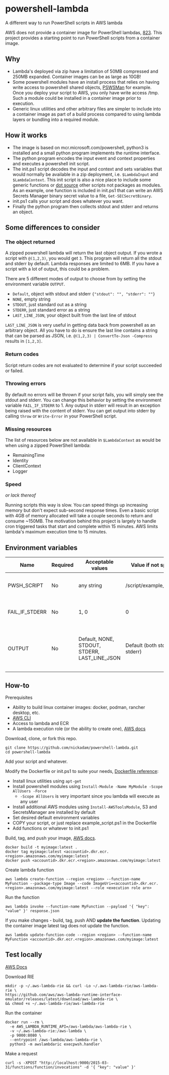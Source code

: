 # powershell-lambda
A different way to run PowerShell scripts in AWS lambda

AWS does not provide a container image for PowerShell lambdas, [823](https://github.com/aws/aws-lambda-dotnet/issues/823).
This project provides a starting point to run PowerShell scripts from a container image.

## Why

- Lambda's deployed via zip have a limitation of 50MB compressed and 250MB expanded. Container images can be as large as 10GB!
- Some powershell modules have an install process that relies on having write access to powershell shared objects, [PSWSMan](https://www.powershellgallery.com/packages/PSWSMan/2.2.0) for example. Once you deploy your script to AWS, you only have write access /tmp. Such a module could be installed in a container image prior to execution.
- Generic linux utilities and other arbitrary files are simpler to include into a container image as part of a build process compared to using lambda layers or bundling into a required module.

## How it works

- The image is based on mcr.microsoft.com/powershell, python3 is installed and a small python program implements the runtime interface.
- The python program encodes the input event and context properties and executes a powershell init script.
- The init.ps1 script decodes the input and context and sets variables that would normally be available in a zip deployment, i.e. `$LambdaInput` and `$LambdaContext`. This init script is also a nice place to include some generic functions or [dot source](https://devblogs.microsoft.com/scripting/how-to-reuse-windows-powershell-functions-in-scripts/) other scripts not packages as modules. As an example, one function is included in init.ps1 that can write an AWS Secrets Manager binary secret value to a file, `Get-SECSecretBinary`.
- init.ps1 calls your script and does whatever you want.
- Finally the python program then collects stdout and stderr and returns an object.

## Some differences to consider

### The object returned
A zipped powershell lambda will return the last object output. If you wrote a script with `@(1,2,3)`, you would get `3`. This program will return all the stdout and stderr by default. Lambda responses are limited to 6MB. If you have a script with a lot of output, this could be a problem.

There are 5 different modes of output to choose from by setting the environment variable `OUTPUT`.
- `Default`, object with stdout and stderr `{"stdout": "", "stderr": ""}`
- `NONE`, empty string
- `STDOUT`, just standard out as a string
- `STDERR`, just standard error as a string
- `LAST_LINE_JSON`, your object built from the last line of stdout

`LAST_LINE_JSON` is very useful in getting data back from powershell as an arbitrary object. All you have to do is ensure the last line contains a string that can be parsed as JSON, i.e. `@(1,2,3) | ConvertTo-Json -Compress` results in `[1,2,3]`.

### Return codes
Script return codes are not evaluated to determine if your script succeeded or failed.

### Throwing errors
By default no errors will be thrown if your script fails, you will simply see the stdout and stderr. You can change this behavior by setting the environment variable `FAIL_IF_STDERR` to 1. Any output in stderr will result in an exception being raised with the content of stderr. You can get output into stderr by calling `throw` or `Write-Error` in your PowerShell script.

### Missing resources
The list of resources below are not available in `$LambdaContext` as would be when using a zipped PowerShell lambda:
- RemainingTime
- Identity
- ClientContext
- Logger

### Speed
_or lack thereof_

Running scripts this way is slow. You can speed things up increasing memory but don't expect sub-second response times. Even a basic script with 4GB of memory allocated will take a couple seconds to return and consume ~150MB. The motivation behind this project is largely to handle cron triggered tasks that start and complete within 15 minutes. AWS limits lambda's maximum execution time to 15 minutes.

## Environment variables
Name | Required | Acceptable values | Value if not specified | Description
---|---|---|---|---
PWSH_SCRIPT | No | any string | /script/example_script.ps1 | Path to script that will be executed, see `example_script.ps1`
FAIL_IF_STDERR | No | 1, 0 | 0 | Cause the lambda function to fail if there is any output in STDERR
OUTPUT | No | Default, NONE, STDOUT, STDERR, LAST_LINE_JSON | Default (both stdout and stderr) | Specify if you want no output, just stdout, just stderr, or to parse the last line of your script output as a JSON object

## How-to

Prerequisites
- Ability to build linux container images: docker, podman, rancher desktop, etc.
- [AWS CLI](https://aws.amazon.com/cli/)
- Access to lambda and ECR
- A lambda execution role (or the ability to create one), [AWS docs](https://docs.aws.amazon.com/lambda/latest/dg/lambda-intro-execution-role.html)

Download, clone, or fork this repo.
```
git clone https://github.com/nickadam/powershell-lambda.git
cd powershell-lambda
```
Add your script and whatever.

Modify the Dockerfile or init.ps1 to suite your needs, [Dockerfile reference](https://docs.docker.com/engine/reference/builder/):
- Install linux utilities using `apt-get`
- Install powershell modules using `Install-Module -Name MyModule -Scope AllUsers -Force`
  - `-Scope AllUsers` is very important since you lambda will execute as any user
- Install additional AWS modules using `Install-AWSToolsModule`, S3 and SecretsManager are installed by default
- Set desired default environment variables
- COPY your script, or just replace example_script.ps1 in the Dockerfile
- Add functions or whatever to init.ps1

Build, tag, and push your image, [AWS docs](https://docs.aws.amazon.com/lambda/latest/dg/images-create.html).
```
docker build -t myimage:latest .
docker tag myimage:latest <accountid>.dkr.ecr.<region>.amazonaws.com/myimage:latest
docker push <accountid>.dkr.ecr.<region>.amazonaws.com/myimage:latest
```

Create lambda function
```
aws lambda create-function --region <region> --function-name MyFunction --package-type Image --code ImageUri=<accountid>.dkr.ecr.<region>.amazonaws.com/myimage:latest --role <execution role arn>
```

Run the function
```
aws lambda invoke --function-name MyFunction --payload '{ "key": "value" }' response.json
```

If you make changes - build, tag, push AND **update the function**. Updating the container image latest tag does not update the function.
```
aws lambda update-function-code --region <region> --function-name MyFunction <accountid>.dkr.ecr.<region>.amazonaws.com/myimage:latest
```

## Test locally
[AWS Docs](https://docs.aws.amazon.com/lambda/latest/dg/images-test.html)

Download RIE
```
mkdir -p ~/.aws-lambda-rie && curl -Lo ~/.aws-lambda-rie/aws-lambda-rie \
https://github.com/aws/aws-lambda-runtime-interface-emulator/releases/latest/download/aws-lambda-rie \
&& chmod +x ~/.aws-lambda-rie/aws-lambda-rie
```
Run the container
```
docker run --rm \
  -e AWS_LAMBDA_RUNTIME_API=/aws-lambda/aws-lambda-rie \
  -v ~/.aws-lambda-rie:/aws-lambda \
  -p 9000:8080 \
  --entrypoint /aws-lambda/aws-lambda-rie \
  python3 -m awslambdaric execpwsh.handler
```
Make a request
```
curl -s -XPOST "http://localhost:9000/2015-03-31/functions/function/invocations" -d '{ "key": "value" }'
```
